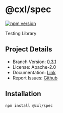 # @cxl/spec 
	
[![npm version](https://badge.fury.io/js/%40cxl%2Fspec.svg)](https://badge.fury.io/js/%40cxl%2Fspec)

Testing Library

## Project Details

-   Branch Version: [0.3.1](https://npmjs.com/package/@cxl/spec/v/0.3.1)
-   License: Apache-2.0
-   Documentation: [Link](https://cxlio.github.io/cxl/spec)
-   Report Issues: [Github](https://github.com/cxlio/cxl/issues)

## Installation

	npm install @cxl/spec

